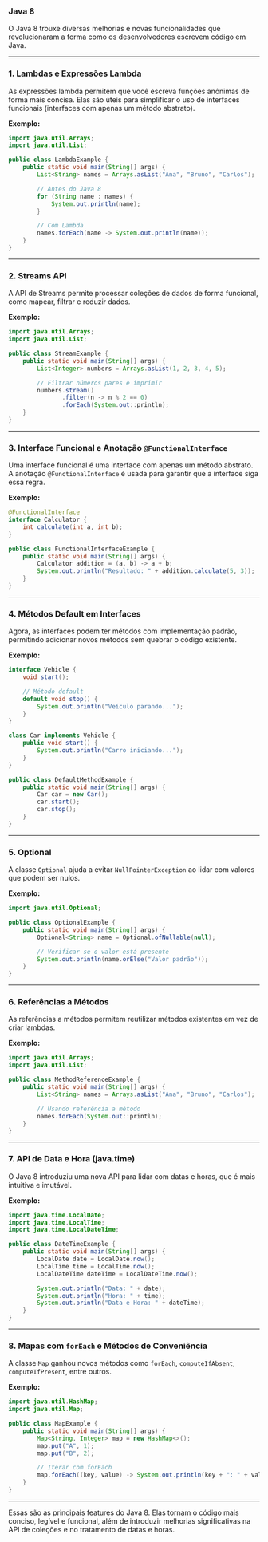 ### **Java 8**

O Java 8 trouxe diversas melhorias e novas funcionalidades que revolucionaram a forma como os desenvolvedores escrevem código em Java.

---

### 1. **Lambdas e Expressões Lambda**
As expressões lambda permitem que você escreva funções anônimas de forma mais concisa. Elas são úteis para simplificar o uso de interfaces funcionais (interfaces com apenas um método abstrato).

**Exemplo:**
```java
import java.util.Arrays;
import java.util.List;

public class LambdaExample {
    public static void main(String[] args) {
        List<String> names = Arrays.asList("Ana", "Bruno", "Carlos");

        // Antes do Java 8
        for (String name : names) {
            System.out.println(name);
        }

        // Com Lambda
        names.forEach(name -> System.out.println(name));
    }
}
```

---

### 2. **Streams API**
A API de Streams permite processar coleções de dados de forma funcional, como mapear, filtrar e reduzir dados.

**Exemplo:**
```java
import java.util.Arrays;
import java.util.List;

public class StreamExample {
    public static void main(String[] args) {
        List<Integer> numbers = Arrays.asList(1, 2, 3, 4, 5);

        // Filtrar números pares e imprimir
        numbers.stream()
               .filter(n -> n % 2 == 0)
               .forEach(System.out::println);
    }
}
```

---

### 3. **Interface Funcional e Anotação `@FunctionalInterface`**
Uma interface funcional é uma interface com apenas um método abstrato. A anotação `@FunctionalInterface` é usada para garantir que a interface siga essa regra.

**Exemplo:**
```java
@FunctionalInterface
interface Calculator {
    int calculate(int a, int b);
}

public class FunctionalInterfaceExample {
    public static void main(String[] args) {
        Calculator addition = (a, b) -> a + b;
        System.out.println("Resultado: " + addition.calculate(5, 3));
    }
}
```

---

### 4. **Métodos Default em Interfaces**
Agora, as interfaces podem ter métodos com implementação padrão, permitindo adicionar novos métodos sem quebrar o código existente.

**Exemplo:**
```java
interface Vehicle {
    void start();

    // Método default
    default void stop() {
        System.out.println("Veículo parando...");
    }
}

class Car implements Vehicle {
    public void start() {
        System.out.println("Carro iniciando...");
    }
}

public class DefaultMethodExample {
    public static void main(String[] args) {
        Car car = new Car();
        car.start();
        car.stop();
    }
}
```

---

### 5. **Optional**
A classe `Optional` ajuda a evitar `NullPointerException` ao lidar com valores que podem ser nulos.

**Exemplo:**
```java
import java.util.Optional;

public class OptionalExample {
    public static void main(String[] args) {
        Optional<String> name = Optional.ofNullable(null);

        // Verificar se o valor está presente
        System.out.println(name.orElse("Valor padrão"));
    }
}
```

---

### 6. **Referências a Métodos**
As referências a métodos permitem reutilizar métodos existentes em vez de criar lambdas.

**Exemplo:**
```java
import java.util.Arrays;
import java.util.List;

public class MethodReferenceExample {
    public static void main(String[] args) {
        List<String> names = Arrays.asList("Ana", "Bruno", "Carlos");

        // Usando referência a método
        names.forEach(System.out::println);
    }
}
```

---

### 7. **API de Data e Hora (java.time)**
O Java 8 introduziu uma nova API para lidar com datas e horas, que é mais intuitiva e imutável.

**Exemplo:**
```java
import java.time.LocalDate;
import java.time.LocalTime;
import java.time.LocalDateTime;

public class DateTimeExample {
    public static void main(String[] args) {
        LocalDate date = LocalDate.now();
        LocalTime time = LocalTime.now();
        LocalDateTime dateTime = LocalDateTime.now();

        System.out.println("Data: " + date);
        System.out.println("Hora: " + time);
        System.out.println("Data e Hora: " + dateTime);
    }
}
```

---

### 8. **Mapas com `forEach` e Métodos de Conveniência**
A classe `Map` ganhou novos métodos como `forEach`, `computeIfAbsent`, `computeIfPresent`, entre outros.

**Exemplo:**
```java
import java.util.HashMap;
import java.util.Map;

public class MapExample {
    public static void main(String[] args) {
        Map<String, Integer> map = new HashMap<>();
        map.put("A", 1);
        map.put("B", 2);

        // Iterar com forEach
        map.forEach((key, value) -> System.out.println(key + ": " + value));
    }
}
```

---

Essas são as principais features do Java 8. Elas tornam o código mais conciso, legível e funcional, além de introduzir melhorias significativas na API de coleções e no tratamento de datas e horas.

